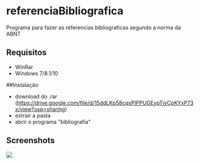 # referenciaBibliografica

Programa para fazer as referencias bibliograficas segundo a norma da ABNT

## Requisitos
- WinRar
- Windows 7/8.1/10

##Instalação
- download do .rar (https://drive.google.com/file/d/15ddLKp58cqxPIPPUGEypTiyCpKYxP73x/view?usp=sharing)
- extrair a pasta
- abrir o programa "bibliografia"

## Screenshots
<img src="./images/screenshot1.png">
